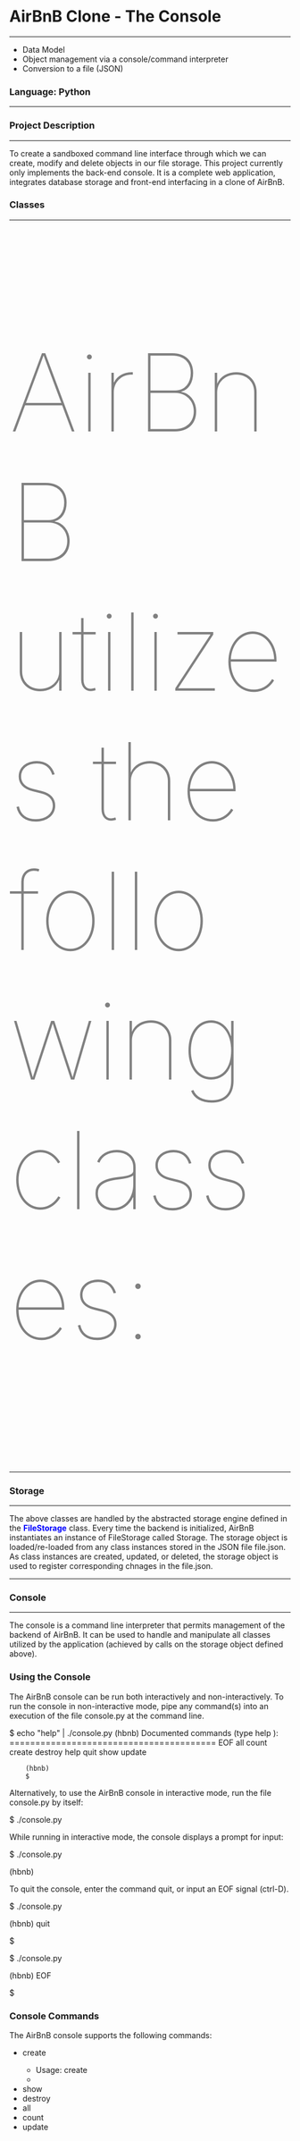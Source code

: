 <h1>AirBnB Clone - The Console</h1>
<hr style="size: 1;">
<ul>
    <li>Data Model</li>
    <li>Object management via a console/command interpreter</li>
    <li>Conversion to a file (JSON)</li>
</ul>
<h3>Language: Python</h3>
<hr style="size: 1;">
<h3>Project Description </h3>
<hr style="size: 1;">
<p>To create a sandboxed command line interface through which we can create,
    modify and delete objects in our file storage. This project currently only
    implements the back-end console. It is a complete web application, integrates
    database storage and front-end interfacing in a clone of AirBnB.</p>
<h3>Classes</h3>
<hr style="size: 1;">
<p style="color: grey; font-weight: lighter; font-size: 12rem;">AirBnB utilizes the following classes:</p>
<hr style="size: 1;">
<h3>Storage</h3>
<hr style="size: 1;">
<p>The above classes are handled by the abstracted storage engine defined in the <strong style="color: blue; font-weight: Bold;">FileStorage</strong>  class.
    Every time the backend is initialized, AirBnB instantiates an instance of FileStorage called Storage. 
    The storage object is loaded/re-loaded from any class instances stored in the JSON file file.json. 
    As class instances are created, updated, or deleted, the storage object is used to register 
    corresponding chnages in the file.json.</p>
<hr style="size: 1;">
<h3>Console</h3>
<hr style="size: 1;">
<p>The console is a command line interpreter that permits management
    of the backend of AirBnB. It can be used to handle and manipulate
    all classes utilized by the application (achieved by calls on the
    storage object defined above).</p>
<h3>Using the Console</h3>
<p>The AirBnB console can be run both interactively and non-interactively. To run the console in non-interactive mode, pipe any command(s) into an execution of the file console.py at the command line.</p>
<div>
<p>$ echo "help" | ./console.py
        (hbnb) 
        Documented commands (type help <topic>):
        ========================================
        EOF  all  count  create  destroy  help  quit  show  update

        (hbnb)
        $

</p>

</div>
<p>Alternatively, to use the AirBnB console in interactive mode, run the file console.py by itself:</p>
<div>
    <p>$ ./console.py</p>
</div>
<p>While running in interactive mode, the console displays a prompt for input:</p>
<div>
    <p>$ ./console.py</p>
    <p>(hbnb)</p>
</div>
<p>To quit the console, enter the command quit, or input an EOF signal (ctrl-D).</p>
<div>
    <p>$ ./console.py</p>
    <p>(hbnb) quit</p>
    <p>$</p>
</div>
<div>
<p>$ ./console.py</p>
<p>(hbnb) EOF</p>
<p>$</p>
</div>
<h3>Console Commands</h3>
<p>The AirBnB console supports the following commands:</p>
<ul>
<li>create</li>
    <ul>
    <li>Usage: create <class><li>
    </ul>
<li>show</li>
<li>destroy</li>
<li>all</li>
<li>count</li>
<li>update</li>

</ul>
